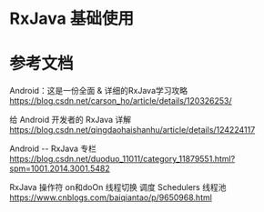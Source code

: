 # RxJava 基础使用

# 参考文档
Android：这是一份全面 & 详细的RxJava学习攻略  
https://blog.csdn.net/carson_ho/article/details/120326253/  

给 Android 开发者的 RxJava 详解  
https://blog.csdn.net/qingdaohaishanhu/article/details/124224117  

Android -- RxJava 专栏  
https://blog.csdn.net/duoduo_11011/category_11879551.html?spm=1001.2014.3001.5482  

RxJava 操作符 on和doOn 线程切换 调度 Schedulers 线程池
https://www.cnblogs.com/baiqiantao/p/9650968.html






